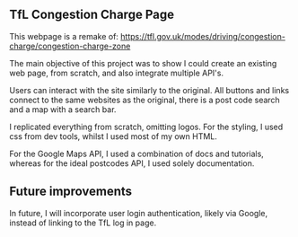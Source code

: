 ## TfL Congestion Charge Page

This webpage is a remake of: https://tfl.gov.uk/modes/driving/congestion-charge/congestion-charge-zone

The main objective of this project was to show I could create an existing web page, from scratch, and also integrate multiple API's.

Users can interact with the site similarly to the original. All buttons and links connect to the same websites as the original, there is a post code search and a map with a search bar.

I replicated everything from scratch, omitting logos. For the styling, I used css from dev tools, whilst I used most of my own HTML.

For the Google Maps API, I used a combination of docs and tutorials, whereas for the ideal postcodes API, I used solely documentation.

## Future improvements

In future, I will incorporate user login authentication, likely via Google, instead of linking to the TfL log in page.